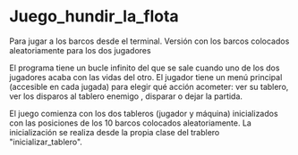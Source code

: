 # Juego_hundir_la_flota
Para jugar a los barcos desde el terminal. Versión con los barcos colocados aleatoriamente para los dos jugadores

El programa tiene un bucle infinito del que se sale cuando uno de los dos jugadores acaba con las vidas del otro.
El jugador tiene un menú principal (accesible en cada jugada) para elegir qué acción acometer: ver su tablero,
ver los disparos al tablero enemigo , disparar o dejar la partida.

El juego comienza con los dos tableros (jugador y máquina) inicializados con las posiciones de los 10 barcos
colocados aleatoriamente. La inicialización se realiza desde la propia clase del trablero "inicializar_tablero".

